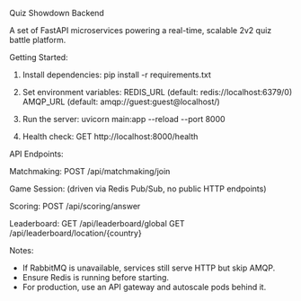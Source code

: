 Quiz Showdown Backend

A set of FastAPI microservices powering a real-time, scalable 2v2 quiz battle platform.


Getting Started:

1. Install dependencies:
   pip install -r requirements.txt

2. Set environment variables:
   REDIS_URL (default: redis://localhost:6379/0)
   AMQP_URL  (default: amqp://guest:guest@localhost/)

3. Run the server:
   uvicorn main:app --reload --port 8000

4. Health check:
   GET http://localhost:8000/health

API Endpoints:

Matchmaking:
POST /api/matchmaking/join

Game Session:
(driven via Redis Pub/Sub, no public HTTP endpoints)

Scoring:
POST /api/scoring/answer

Leaderboard:
GET /api/leaderboard/global
GET /api/leaderboard/location/{country}

Notes:
- If RabbitMQ is unavailable, services still serve HTTP but skip AMQP.
- Ensure Redis is running before starting.
- For production, use an API gateway and autoscale pods behind it.

